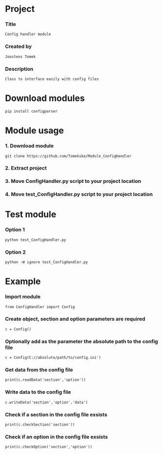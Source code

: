 # Project 
### Title
	Config handler module
### Created by
	Joostens Tomek
### Description
	Class to interface easily with config files 

# Download modules
	pip install configparser

# Module usage
### 1. Download module 
	git clone https://github.com/Tomekske/Module_ConfigHandler
### 2. Extract project
### 3. Move ConfigHandler.py script to your project location
### 4. Move test_ConfigHandler.py script to your project location

# Test module
### Option 1
	python test_ConfigHandler.py
### Option 2
	python -W ignore test_ConfigHandler.py 

# Example
### Import module
	from ConfigHandler import Config
### Create object, section and option parameters are required
	c = Config()
### Optionally add as the parameter the absolute path to the config file
	c = Config(C://absolute/path/to/config.ini')
### Get data from the config file
	print(c.readData('section','option'))
### Write data to the config file
	c.writeData('section','option','data')
### Check if a section in the config file exsists
	print(c.checkSection('section'))
### Check if an option in the config file exsists 
	print(c.checkOption('section','option'))
